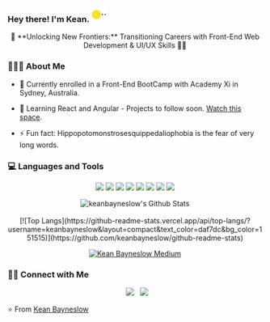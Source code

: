 ### Hey there! I'm Kean. <img src="https://raw.githubusercontent.com/Aniket965/Aniket965/master/pacman.svg?sanitize=true" width="30" height="30">

<div align="center">
🚀 **Unlocking New Frontiers:** Transitioning Careers with Front-End Web Development & UI/UX Skills 🎨✨
</div>

### 👨🏻‍💻 About Me

- 🔭 Currently enrolled in a Front-End BootCamp with Academy Xi in Sydney, Australia.
- 🌱 Learning React and Angular - Projects to follow soon. [Watch this space](#).

- ⚡ Fun fact: Hippopotomonstrosesquippedaliophobia is the fear of very long words.

### 💻 Languages and Tools

<p align="center">
  <img src="https://media3.giphy.com/media/ln7z2eWriiQAllfVcn/200w.webp" width="30">
  <img src="https://i.giphy.com/media/eNAsjO55tPbgaor7ma/200w.webp" width="30">
  <img src="https://i.giphy.com/media/IdyAQJVN2kVPNUrojM/200.webp" width="30">
  <img src="https://media3.giphy.com/media/kdFc8fubgS31b8DsVu/giphy.webp" width="30">
  <img src="https://media.giphy.com/media/kH1DBkPNyZPOk0BxrM/giphy.gif" width="60">
  <img src="https://media.giphy.com/media/SsCYf6DRFJrOpP0IoM/giphy.gif" width="40">
  <img src="https://media.giphy.com/media/XEDIHHp3i8bVoEdxd7/giphy.gif" width="30">
  <img src="https://media.giphy.com/media/gHnBLyeYE6hboT3t3o/giphy.gif" width="30">
</p>

<div align="center">
  <img src="https://github-readme-stats.vercel.app/api?username=keanbayneslow&include_all_commits=true&contributions=true&count_private=true&show_icons=true&line_height=20&title_color=7A7ADB&icon_color=2234AE&text_color=D3D3D3&bg_color=0,000000,130F40" alt="keanbayneslow's Github Stats">
</div>

<br>

<div align="center">
  [![Top Langs](https://github-readme-stats.vercel.app/api/top-langs/?username=keanbayneslow&layout=compact&text_color=daf7dc&bg_color=151515)](https://github.com/keanbayneslow/github-readme-stats)
  
  [![Kean Bayneslow Medium](https://github-readme-medium.vercel.app/?username=kean.bayneslow&limit=3)](https://medium.com/@kean.bayneslow)
</div>

### 🤝🏻 Connect with Me

<div align="center">  
  &nbsp; <a href="https://www.linkedin.com/in/kean-bayneslow/" target="_blank" rel="noopener noreferrer"><img src="https://img.icons8.com/plasticine/100/000000/linkedin.png" width="30" /></a>
  &nbsp; <a href="mailto:kean.bayneslow@gmail.com" target="_blank" rel="noopener noreferrer"><img src="https://img.icons8.com/plasticine/100/000000/gmail.png"  width="30" /></a>
</div>

⭐️ From [Kean Bayneslow](https://github.com/keanbayneslow)
